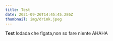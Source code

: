 ```yaml
---
title: Test
date: 2021-09-26T14:45:45.286Z
thumbnail: img/drink.jpeg
---
```

**Test** lodada che figata,non so fare niente AHAHA